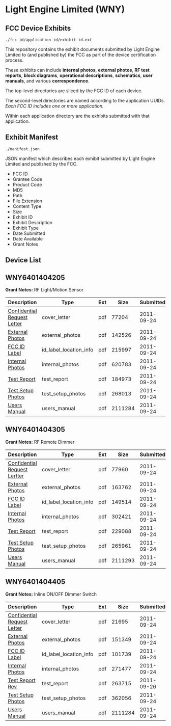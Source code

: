 # Light Engine Limited (WNY)
## FCC Device Exhibits

```
./fcc-id/application-id/exhibit-id.ext
```

This repository contains the exhibit documents submitted by Light Engine Limited to (and published by) the FCC as part of the device certification process.

These exhibits can include **internal photos**, **external photos**, **RF test reports**, **block diagrams**, **operational descriptions**, **schematics**, **user manuals**, and various **correspondence**.

The top-level directories are sliced by the FCC ID of each device.

The second-level directories are named according to the application UUIDs. *Each FCC ID includes one or more application.*

Within each application directory are the exhibits submitted with that application. 

## Exhibit Manifest

```
./manifest.json
```

JSON manifest which describes each exhibit submitted by Light Engine Limited and published by the FCC.

- FCC ID
- Grantee Code
- Product Code
- MD5
- Path
- File Extension
- Content Type
- Size
- Exhibit ID
- Exhibit Description
- Exhibit Type
- Date Submitted
- Date Available
- Grant Notes

## Device List
## WNY6401404205
**Grant Notes:** RF Light/Motion Sensor

| Description | Type | Ext | Size | Submitted | Available |
| ----------- | ---- | --- | ---- | --------- | --------- |
| [Confidential Request Letter](WNY6401404205/62c3ae6777dc4c3e7b67125f8c26e68f/1548250.pdf) | cover_letter | pdf | 77204 | 2011-09-24 | 2011-09-24 |
| [External Photos](WNY6401404205/62c3ae6777dc4c3e7b67125f8c26e68f/1548251.pdf) | external_photos | pdf | 142526 | 2011-09-24 | 2011-09-24 |
| [FCC ID Label](WNY6401404205/62c3ae6777dc4c3e7b67125f8c26e68f/1548252.pdf) | id_label_location_info | pdf | 215997 | 2011-09-24 | 2011-09-24 |
| [Internal Photos](WNY6401404205/62c3ae6777dc4c3e7b67125f8c26e68f/1548253.pdf) | internal_photos | pdf | 620783 | 2011-09-24 | 2011-09-24 |
| [Test Report](WNY6401404205/62c3ae6777dc4c3e7b67125f8c26e68f/1548256.pdf) | test_report | pdf | 184973 | 2011-09-24 | 2011-09-24 |
| [Test Setup Photos](WNY6401404205/62c3ae6777dc4c3e7b67125f8c26e68f/1548257.pdf) | test_setup_photos | pdf | 268013 | 2011-09-24 | 2011-09-24 |
| [Users Manual](WNY6401404205/62c3ae6777dc4c3e7b67125f8c26e68f/1548258.pdf) | users_manual | pdf | 2111284 | 2011-09-24 | 2011-09-24 |
## WNY6401404305
**Grant Notes:** RF Remote Dimmer

| Description | Type | Ext | Size | Submitted | Available |
| ----------- | ---- | --- | ---- | --------- | --------- |
| [Confidential Request Lertter](WNY6401404305/c139f44853fc02a946e816c526c51c69/1548260.pdf) | cover_letter | pdf | 77960 | 2011-09-24 | 2011-09-24 |
| [External Photos](WNY6401404305/c139f44853fc02a946e816c526c51c69/1548261.pdf) | external_photos | pdf | 163762 | 2011-09-24 | 2011-09-24 |
| [FCC ID Label](WNY6401404305/c139f44853fc02a946e816c526c51c69/1548262.pdf) | id_label_location_info | pdf | 149514 | 2011-09-24 | 2011-09-24 |
| [Internal Photos](WNY6401404305/c139f44853fc02a946e816c526c51c69/1548263.pdf) | internal_photos | pdf | 302421 | 2011-09-24 | 2011-09-24 |
| [Test Report](WNY6401404305/c139f44853fc02a946e816c526c51c69/1548266.pdf) | test_report | pdf | 229088 | 2011-09-24 | 2011-09-24 |
| [Test Setup Photos](WNY6401404305/c139f44853fc02a946e816c526c51c69/1548267.pdf) | test_setup_photos | pdf | 265961 | 2011-09-24 | 2011-09-24 |
| [Users Manual](WNY6401404305/c139f44853fc02a946e816c526c51c69/1548268.pdf) | users_manual | pdf | 2111293 | 2011-09-24 | 2011-09-24 |
## WNY6401404405
**Grant Notes:** Inline ON/OFF Dimmer Switch

| Description | Type | Ext | Size | Submitted | Available |
| ----------- | ---- | --- | ---- | --------- | --------- |
| [Confidential Request Letter](WNY6401404405/4f8f2d0fef12014154dada61c6da626d/1548270.pdf) | cover_letter | pdf | 21695 | 2011-09-24 | 2011-09-24 |
| [External Photos](WNY6401404405/4f8f2d0fef12014154dada61c6da626d/1548271.pdf) | external_photos | pdf | 151349 | 2011-09-24 | 2011-09-24 |
| [FCC ID Label](WNY6401404405/4f8f2d0fef12014154dada61c6da626d/1548272.pdf) | id_label_location_info | pdf | 101739 | 2011-09-24 | 2011-09-24 |
| [Internal Photos](WNY6401404405/4f8f2d0fef12014154dada61c6da626d/1548273.pdf) | internal_photos | pdf | 271477 | 2011-09-24 | 2011-09-24 |
| [Test Report Rev](WNY6401404405/4f8f2d0fef12014154dada61c6da626d/1549486.pdf) | test_report | pdf | 263715 | 2011-09-26 | 2011-09-24 |
| [Test Setup Photos](WNY6401404405/4f8f2d0fef12014154dada61c6da626d/1548277.pdf) | test_setup_photos | pdf | 362056 | 2011-09-24 | 2011-09-24 |
| [Users Manual](WNY6401404405/4f8f2d0fef12014154dada61c6da626d/1548258.pdf) | users_manual | pdf | 2111284 | 2011-09-24 | 2011-09-24 |
